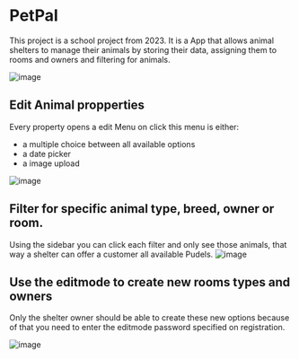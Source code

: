 # PetPal

This project is a school project from 2023. It is a App that allows animal shelters to manage their animals by storing their data, assigning them to rooms and owners and filtering for animals.

![image](https://github.com/elYanuki/MEDT-Project_Shelter/assets/70104756/dfe2c06e-6d40-4f81-a799-c7f23e1ef5b9)

## Edit Animal propperties
Every property opens a edit Menu on click this menu is either:
- a multiple choice between all available options
- a date picker
- a image upload

![image](https://github.com/elYanuki/MEDT-Project_Shelter/assets/70104756/a671c226-3e6f-49ef-9b98-a7c90ff93277)


## Filter for specific animal type, breed, owner or room.
Using the sidebar you can click each filter and only see those animals, that way a shelter can offer a customer all available Pudels.
![image](https://github.com/elYanuki/MEDT-Project_Shelter/assets/70104756/03c38d74-d05d-4b69-9395-a07ba6f3842d)


## Use the editmode to create new rooms types and owners
Only the shelter owner should be able to create these new options because of that you need to enter the editmode password specified on registration.

![image](https://github.com/elYanuki/MEDT-Project_Shelter/assets/70104756/047829c5-4cba-4d57-b150-26c5a174678d)
